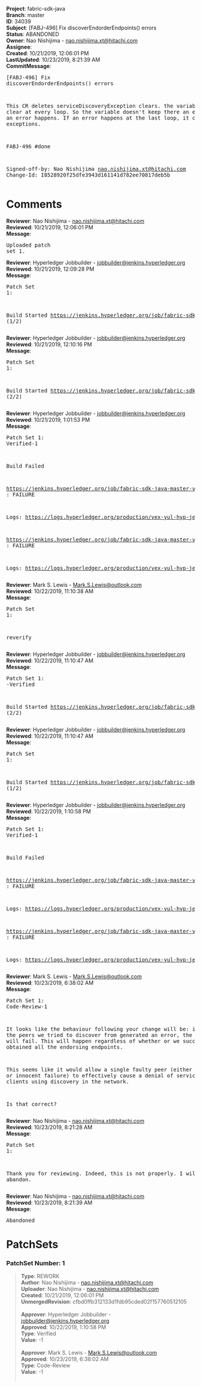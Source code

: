 <strong>Project</strong>: fabric-sdk-java<br><strong>Branch</strong>: master<br><strong>ID</strong>: 34039<br><strong>Subject</strong>: [FABJ-496] Fix discoverEndorderEndpoints() errors<br><strong>Status</strong>: ABANDONED<br><strong>Owner</strong>: Nao Nishijima - nao.nishijima.xt@hitachi.com<br><strong>Assignee</strong>:<br><strong>Created</strong>: 10/21/2019, 12:06:01 PM<br><strong>LastUpdated</strong>: 10/23/2019, 8:21:39 AM<br><strong>CommitMessage</strong>:<br><pre>[FABJ-496] Fix discoverEndorderEndpoints() errors

This CR deletes serviceDiscoveryException clears. the variable is
clear at every loop. So the variable doesn't keep there an error
even if an error happens. If an error happens at the last loop,
it calls exceptions.

FABJ-496 #done

Signed-off-by: Nao Nishijima <nao.nishijima.xt@hitachi.com>
Change-Id: I8528920f25dfe3943d161141d782ee70817deb5b
</pre><h1>Comments</h1><strong>Reviewer</strong>: Nao Nishijima - nao.nishijima.xt@hitachi.com<br><strong>Reviewed</strong>: 10/21/2019, 12:06:01 PM<br><strong>Message</strong>: <pre>Uploaded patch set 1.</pre><strong>Reviewer</strong>: Hyperledger Jobbuilder - jobbuilder@jenkins.hyperledger.org<br><strong>Reviewed</strong>: 10/21/2019, 12:09:28 PM<br><strong>Message</strong>: <pre>Patch Set 1:

Build Started https://jenkins.hyperledger.org/job/fabric-sdk-java-master-verify-1.4-x86_64/217/ (1/2)</pre><strong>Reviewer</strong>: Hyperledger Jobbuilder - jobbuilder@jenkins.hyperledger.org<br><strong>Reviewed</strong>: 10/21/2019, 12:10:16 PM<br><strong>Message</strong>: <pre>Patch Set 1:

Build Started https://jenkins.hyperledger.org/job/fabric-sdk-java-master-verify-x86_64/210/ (2/2)</pre><strong>Reviewer</strong>: Hyperledger Jobbuilder - jobbuilder@jenkins.hyperledger.org<br><strong>Reviewed</strong>: 10/21/2019, 1:01:53 PM<br><strong>Message</strong>: <pre>Patch Set 1: Verified-1

Build Failed 

https://jenkins.hyperledger.org/job/fabric-sdk-java-master-verify-1.4-x86_64/217/ : FAILURE

Logs: https://logs.hyperledger.org/production/vex-yul-hyp-jenkins-3/fabric-sdk-java-master-verify-1.4-x86_64/217

https://jenkins.hyperledger.org/job/fabric-sdk-java-master-verify-x86_64/210/ : FAILURE

Logs: https://logs.hyperledger.org/production/vex-yul-hyp-jenkins-3/fabric-sdk-java-master-verify-x86_64/210</pre><strong>Reviewer</strong>: Mark S. Lewis - Mark.S.Lewis@outlook.com<br><strong>Reviewed</strong>: 10/22/2019, 11:10:38 AM<br><strong>Message</strong>: <pre>Patch Set 1:

reverify</pre><strong>Reviewer</strong>: Hyperledger Jobbuilder - jobbuilder@jenkins.hyperledger.org<br><strong>Reviewed</strong>: 10/22/2019, 11:10:47 AM<br><strong>Message</strong>: <pre>Patch Set 1: -Verified

Build Started https://jenkins.hyperledger.org/job/fabric-sdk-java-master-verify-x86_64/211/ (2/2)</pre><strong>Reviewer</strong>: Hyperledger Jobbuilder - jobbuilder@jenkins.hyperledger.org<br><strong>Reviewed</strong>: 10/22/2019, 11:10:47 AM<br><strong>Message</strong>: <pre>Patch Set 1:

Build Started https://jenkins.hyperledger.org/job/fabric-sdk-java-master-verify-1.4-x86_64/218/ (1/2)</pre><strong>Reviewer</strong>: Hyperledger Jobbuilder - jobbuilder@jenkins.hyperledger.org<br><strong>Reviewed</strong>: 10/22/2019, 1:10:58 PM<br><strong>Message</strong>: <pre>Patch Set 1: Verified-1

Build Failed 

https://jenkins.hyperledger.org/job/fabric-sdk-java-master-verify-1.4-x86_64/218/ : FAILURE

Logs: https://logs.hyperledger.org/production/vex-yul-hyp-jenkins-3/fabric-sdk-java-master-verify-1.4-x86_64/218

https://jenkins.hyperledger.org/job/fabric-sdk-java-master-verify-x86_64/211/ : FAILURE

Logs: https://logs.hyperledger.org/production/vex-yul-hyp-jenkins-3/fabric-sdk-java-master-verify-x86_64/211</pre><strong>Reviewer</strong>: Mark S. Lewis - Mark.S.Lewis@outlook.com<br><strong>Reviewed</strong>: 10/23/2019, 6:38:02 AM<br><strong>Message</strong>: <pre>Patch Set 1: Code-Review-1

It looks like the behaviour following your change will be: if any of the peers we tried to discover from generated an error, the discovery will fail. This will happen regardless of whether or we successfully obtained all the endorsing endpoints.

This seems like it would allow a single faulty peer (either malicious or innocent failure) to effectively cause a denial of service on the clients using discovery in the network.

Is that correct?</pre><strong>Reviewer</strong>: Nao Nishijima - nao.nishijima.xt@hitachi.com<br><strong>Reviewed</strong>: 10/23/2019, 8:21:28 AM<br><strong>Message</strong>: <pre>Patch Set 1:

Thank you for reviewing. Indeed, this is not properly. I will abandon.</pre><strong>Reviewer</strong>: Nao Nishijima - nao.nishijima.xt@hitachi.com<br><strong>Reviewed</strong>: 10/23/2019, 8:21:39 AM<br><strong>Message</strong>: <pre>Abandoned</pre><h1>PatchSets</h1><h3>PatchSet Number: 1</h3><blockquote><strong>Type</strong>: REWORK<br><strong>Author</strong>: Nao Nishijima - nao.nishijima.xt@hitachi.com<br><strong>Uploader</strong>: Nao Nishijima - nao.nishijima.xt@hitachi.com<br><strong>Created</strong>: 10/21/2019, 12:06:01 PM<br><strong>UnmergedRevision</strong>: cfbd0ffb312133d1fdb95cded02f157760512105<br><br><strong>Approver</strong>: Hyperledger Jobbuilder - jobbuilder@jenkins.hyperledger.org<br><strong>Approved</strong>: 10/22/2019, 1:10:58 PM<br><strong>Type</strong>: Verified<br><strong>Value</strong>: -1<br><br><strong>Approver</strong>: Mark S. Lewis - Mark.S.Lewis@outlook.com<br><strong>Approved</strong>: 10/23/2019, 6:38:02 AM<br><strong>Type</strong>: Code-Review<br><strong>Value</strong>: -1<br><br></blockquote>